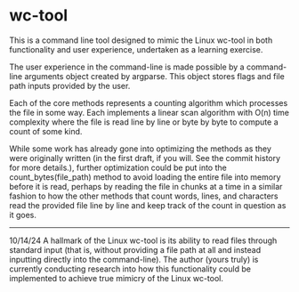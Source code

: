 # wc-tool
This is a command line tool designed to mimic the Linux wc-tool in both functionality and user experience, undertaken as a learning exercise. 

The user experience in the command-line is made possible by a command-line arguments object created by argparse. This object stores flags and file path inputs provided by the user. 

Each of the core methods represents a counting algorithm which processes the file in some way. Each implements a linear scan algorithm with O(n) time complexity where the file is read line by line or byte by byte to compute a count of some kind. 

While some work has already gone into optimizing the methods as they were originally written (in the first draft, if you will. See the commit history for more details.), further optimization could be put into the count_bytes(file_path) method to avoid loading the entire file into memory before it is read, perhaps by reading the file in chunks at a time in a similar fashion to how the other methods that count words, lines, and characters read the provided file line by line and keep track of the count in question as it goes. 


----
10/14/24
A hallmark of the Linux wc-tool is its ability to read files through standard input (that is, without providing a file path at all and instead inputting directly into the command-line). The author (yours truly) is currently conducting research into how this functionality could be implemented to achieve true mimicry of the Linux wc-tool.
